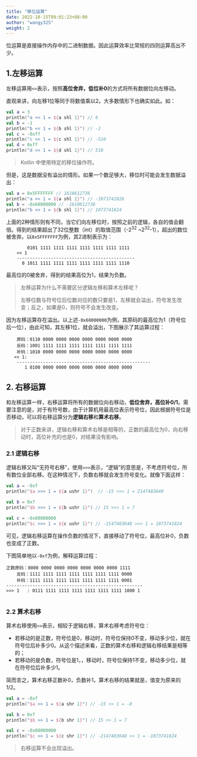 ```yaml
---
title: "移位运算"
date: 2022-10-15T09:01:23+08:00
author: "wangy325"
weight: 2
---
```


位运算是直接操作内存中的二进制数据。因此运算效率比常规的四则运算高出不少。

## 1.左移运算

左移运算用`<<`表示，按照**高位舍弃，低位补0**的方式将所有数据位向左移动。

直观来讲，向左移1位等同于将数值乘以2。大多数情形下也确实如此。如：

```kotlin
val a = 3
println("a << 1 = ${a shl 1}") // 6
val b = -1
println("b << 1 = ${b shl 1}") // -2
val c = -0xff
println("c << 1 = ${c shl 1}") // -510
val d = 0xff
println("d << 1 = ${d shl 1}") // 510
```

> Kotlin 中使用特定的移位操作符。

但是，这是数据没有溢出的情形。如果一个数足够大，移位时可能会发生数据溢出：

```kotlin
val a = 0x5FFFFFFF // 1610612736 
println("a << 1 = ${a shl 1}") // -1073741826
val b = -0x60000000 // -1610612736 
println("b << 1 = ${b shl 1}") // 1073741824
```

上面的2种情形则有不同，当它们向左移位时，按照之前的逻辑，各自的值会翻倍。得到的结果超出了32位整数（int）的取值范围（-2<sup>32</sup> \~2<sup>32</sup>-1），超出的数位被舍弃。以`0x5FFFFFFF`为例，其2进制表示为：

```
        0101 1111 1111 1111 1111 1111 1111 1111
    << 1
    ---------------------------------------------
      0 1011 1111 1111 1111 1111 1111 1111 1110
```

最高位的0被舍弃，得到的结果高位为1，结果为负数。

> 左移运算为什么不需要区分逻辑左移和算术左移呢？
>
> 左移位数与符号位后位数对应的数只要是1，左移就会溢出，符号发生改变；反之，如果是0，则符号不会发生改变。

因为左移运算存在溢出。以上述`-0x60000000`为例，其原码的最高位为1（符号位后一位），由此可知，其左移1位，就会溢出，下图展示了其运算过程：

```
    原码：0110 0000 0000 0000 0000 0000 0000 0000
    反码：1001 1111 1111 1111 1111 1111 1111 1111
    补码：1010 0000 0000 0000 0000 0000 0000 0000
   << 1:   
    ---------------------------------------------------
       1 0100 0000 0000 0000 0000 0000 0000 0000
 ```

## 2. 右移运算

和左移运算一样，右移运算将所有的数据位向右移动，**低位舍弃，高位补0/1**。需要注意的是，对于有符号数，由于计算机用最高位表示符号位，因此根据符号位是否移动，可以将右移运算分为**逻辑右移**和**算术右移**。

> 对于正数来讲，逻辑右移和算术右移是相等的，正数的最高位为0，向右移动时，高位补充的也是0，对结果没有影响。

### 2.1 逻辑右移

逻辑右移又叫“无符号右移”，使用`>>>`表示，“逻辑”的意思是，不考虑符号位，所有数位全部右移。在这种情况下，负数右移就会发生符号变化。就像下面这样：

```kotlin
val a = -0xf
println("$a >>> 1 = ${a ushr 1}")  // -15 >>> 1 = 2147483640

val b = 0xf
println("$b >>> 1 = ${b ushr 1}") // 15 >>> 1 = 7

val c = -0x80000000
println("$c >>> 1 = ${c ushr 1}") // -2147483648 >>> 1 = 1073741824
```

可见，逻辑右移运算在操作负数的情况下，直接移动了符号位，最高位补0，负数也变成了正数。

下图简单地以`-0xf`为例，解释运算过程：

```
正数原码：0000 0000 0000 0000 0000 0000 0000 1111
    反码：1111 1111 1111 1111 1111 1111 1111 0000
    补码：1111 1111 1111 1111 1111 1111 1111 0001
----------------------------------------------------
>>> 1   : 0111 1111 1111 1111 1111 1111 1111 1000 1
    
```

### 2.2 算术右移

算术右移使用`>>`表示，相较于逻辑右移，算术右移考虑符号位：

*   若移动的是正数，符号位是0，移动时，符号位保持0不变，移动多少位，就在符号位后补多少0。从这个描述来看，正数的算术右移和逻辑右移结果是相等的；
*   若移动的是负数，符号位是1，，移动时，符号位保持1不变，移动多少位，就在符号位后补多少1。

简而言之，算术右移正数补0，负数补1。算术右移的结果就是，值变为原来的1/2。

```kotlin
val a = -0xf
println("$a >> 1 = ${a shr 1}") // -15 >> 1 = -8

val b = 0xf
println("$b >> 1 = ${b shr 1}") // 15 >> 1 = 7

val c = -0x80000000
println("$c >> 1 = ${c shr 1}") // -2147483648 >> 1 = -1073741824

```

> 右移运算不会出现溢出。

